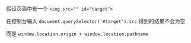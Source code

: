 假设页面中有一个 `<img src="" id="target">`

在控制台输入 `document.querySelector('#target').src` 得到的结果不会为空

而是 `window.location.origin + window.location.pathname`

